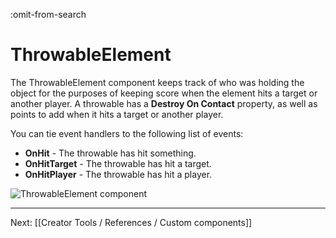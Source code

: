 :omit-from-search

# ThrowableElement

The ThrowableElement component keeps track of who was holding the object for the purposes of keeping score when the element hits a target or another player. A throwable has a **Destroy On Contact** property, as well as points to add when it hits a target or another player.

You can tie event handlers to the following list of events:

* **OnHit** - The throwable has hit something.
* **OnHitTarget** - The throwable has hit a target.
* **OnHitPlayer** - The throwable has hit a player.

![ThrowableElement component](https://www.flipsidexr.com/files/docs/screenshots/throwable-element.png)

---

Next: [[Creator Tools / References / Custom components]]
